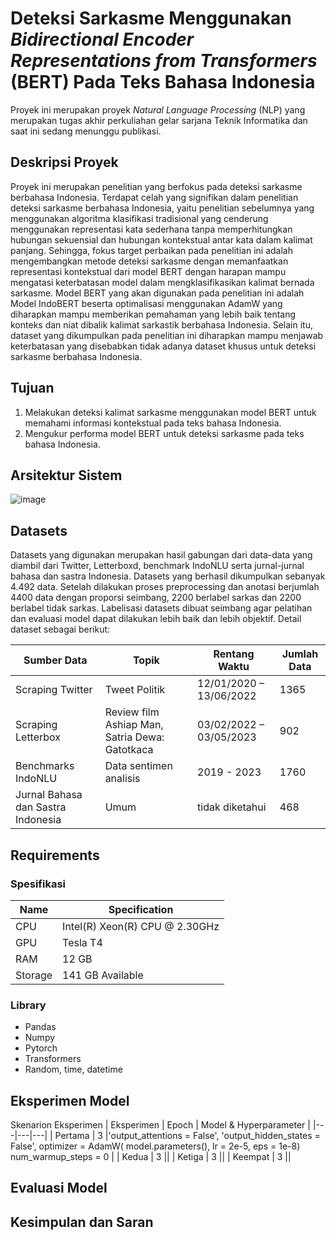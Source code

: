 # Deteksi Sarkasme Menggunakan _Bidirectional Encoder Representations from Transformers_ (BERT) Pada Teks Bahasa Indonesia 

Proyek ini merupakan proyek *Natural Language Processing* (NLP) yang merupakan tugas akhir perkuliahan gelar sarjana Teknik Informatika dan saat ini sedang menunggu publikasi.

## Deskripsi Proyek
Proyek ini merupakan penelitian yang berfokus pada deteksi sarkasme berbahasa Indonesia. Terdapat celah yang signifikan dalam penelitian deteksi sarkasme berbahasa Indonesia, yaitu penelitian sebelumnya yang menggunakan algoritma klasifikasi tradisional yang cenderung menggunakan representasi kata sederhana tanpa memperhitungkan hubungan sekuensial dan hubungan kontekstual antar kata dalam kalimat panjang. Sehingga, fokus target perbaikan pada penelitian ini adalah mengembangkan metode deteksi sarkasme dengan memanfaatkan representasi kontekstual dari model BERT dengan harapan mampu mengatasi keterbatasan model dalam mengklasifikasikan kalimat bernada sarkasme. Model BERT yang akan digunakan pada penelitian ini adalah Model IndoBERT beserta optimalisasi menggunakan AdamW yang diharapkan mampu memberikan pemahaman yang lebih baik tentang konteks dan niat dibalik kalimat sarkastik berbahasa Indonesia. Selain itu, dataset yang dikumpulkan pada penelitian ini diharapkan mampu menjawab keterbatasan yang disebabkan tidak adanya dataset khusus untuk deteksi sarkasme berbahasa Indonesia.

## Tujuan
1. Melakukan deteksi kalimat sarkasme menggunakan model BERT untuk memahami informasi kontekstual pada teks bahasa Indonesia.
2. Mengukur performa model BERT untuk deteksi sarkasme pada teks bahasa Indonesia. 

## Arsitektur Sistem 
![image](https://github.com/user-attachments/assets/cca14dba-34db-4b93-b18a-c29d23fe47a8)

## Datasets
Datasets yang digunakan merupakan hasil gabungan dari data-data yang diambil dari Twitter, Letterboxd, benchmark IndoNLU serta jurnal-jurnal bahasa dan sastra Indonesia. Datasets yang berhasil dikumpulkan sebanyak 4.492 data. Setelah dilakukan proses preprocessing dan anotasi berjumlah 4400 data dengan proporsi seimbang, 2200 berlabel sarkas dan 2200 berlabel tidak sarkas. Labelisasi datasets dibuat seimbang agar pelatihan dan evaluasi model dapat dilakukan lebih baik dan lebih objektif. Detail dataset sebagai berikut:

|            Sumber Data            |                    Topik                      |      Rentang Waktu      |  Jumlah Data  | 
|-----------------------------------|-----------------------------------------------|-------------------------|---------------|
| Scraping Twitter                  | Tweet Politik                                 | 12/01/2020 – 13/06/2022 | 1365          |
| Scraping Letterbox                | Review film Ashiap Man, Satria Dewa: Gatotkaca| 03/02/2022 – 03/05/2023 | 902           |
| Benchmarks IndoNLU                | Data sentimen analisis                        | 2019 - 2023             | 1760          |
| Jurnal Bahasa dan Sastra Indonesia| Umum                                          | tidak diketahui         | 468           |

## Requirements

### Spesifikasi
| Name          | Specification |
|---|---|
| CPU  | Intel(R) Xeon(R) CPU @ 2.30GHz |
| GPU    | Tesla T4 |
| RAM   | 12 GB |
| Storage   | 141 GB Available |

### Library
- Pandas
- Numpy
- Pytorch
- Transformers
- Random, time, datetime

## Eksperimen Model
Skenarion Eksperimen
| Eksperimen | Epoch | Model & Hyperparameter |
|---|---|---|
| Pertama  | 3 |'output_attentions = False', 
'output_hidden_states = False',
optimizer = AdamW(
    model.parameters(),
    lr = 2e-5,
    eps = 1e-8)
num_warmup_steps = 0
|
| Kedua    | 3 ||
| Ketiga   | 3 ||
| Keempat  | 3 ||

## Evaluasi Model

## Kesimpulan dan Saran
